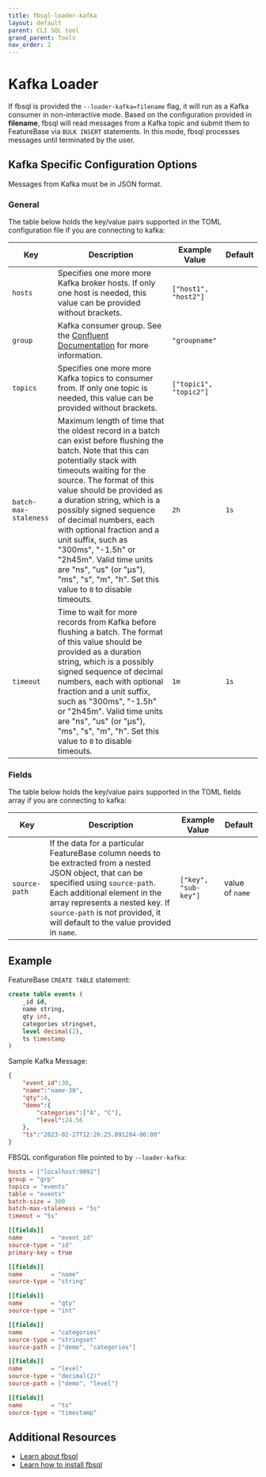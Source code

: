 ```yaml
---
title: fbsql-loader-kafka
layout: default
parent: CLI SQL tool
grand_parent: Tools
nav_order: 2
---
```


# Kafka Loader

If fbsql is provided the `--loader-kafka=filename` flag, it will run as a Kafka consumer in non-interactive mode. Based on the configuration provided in **filename**, fbsql will read messages from a Kafka topic and submit them to FeatureBase via `BULK INSERT` statements. In this mode, fbsql processes messages until terminated by the user.

## Kafka Specific Configuration Options

Messages from Kafka must be in JSON format.

### General
The table below holds the key/value pairs supported in the TOML configuration file if you are connecting to kafka: 

| Key | Description | Example Value | Default |
|---|---|---|---|
| `hosts` | Specifies one more more Kafka broker hosts. If only one host is needed, this value can be provided without brackets. | `["host1", "host2"]` | |
| `group` | Kafka consumer group. See the [Confluent Documentation](https://docs.confluent.io/platform/current/clients/consumer.html) for more information. | `"groupname"` | |
| `topics` | Specifies one more more Kafka topics to consumer from. If only one topic is needed, this value can be provided without brackets. | `["topic1", "topic2"]` | |
| `batch-max-staleness` | Maximum length of time that the oldest record in a batch can exist before flushing the batch. Note that this can potentially stack with timeouts waiting for the source. The format of this value should be provided as a duration string, which is a possibly signed sequence of decimal numbers, each with optional fraction and a unit suffix, such as "300ms", "-1.5h" or "2h45m". Valid time units are "ns", "us" (or "µs"), "ms", "s", "m", "h". Set this value to `0` to disable timeouts. | `2h` | `1s`|
| `timeout` | Time to wait for more records from Kafka before flushing a batch. The format of this value should be provided as a duration string, which is a possibly signed sequence of decimal numbers, each with optional fraction and a unit suffix, such as "300ms", "-1.5h" or "2h45m". Valid time units are "ns", "us" (or "µs"), "ms", "s", "m", "h". Set this value to `0` to disable timeouts.  | `1m` | `1s`|

### Fields
The table below holds the key/value pairs supported in the TOML fields array if you are connecting to kafka:

| Key | Description | Example Value | Default |
|---|---|---|---|
| `source-path` | If the data for a particular FeatureBase column needs to be extracted from a nested JSON object, that can be specified using `source-path`. Each additional element in the array represents a nested key. If `source-path` is not provided, it will default to the value provided in `name`. | `["key", "sub-key"]` | value of `name` |


## Example

FeatureBase `CREATE TABLE` statement:
```sql
create table events (
    _id id,
    name string,
    qty int,
    categories stringset,
    level decimal(2),
    ts timestamp
)
```

Sample Kafka Message:
```json
{
    "event_id":30,
    "name":"name-30",
    "qty":4,
    "demo":{
        "categories":["A", "C"],
        "level":24.56
    },
    "ts":"2023-02-27T12:26:25.091284-06:00"
}
```

FBSQL configuration file pointed to by `--loader-kafka`:
```toml
hosts = ["localhost:9092"]
group = "grp"
topics = "events"
table = "events"
batch-size = 300
batch-max-staleness = "5s"
timeout = "5s"

[[fields]]
name        = "event_id"
source-type = "id"
primary-key = true

[[fields]]
name        = "name"
source-type = "string"

[[fields]]
name        = "qty"
source-type = "int"

[[fields]]
name        = "categories"
source-type = "stringset"
source-path = ["demo", "categories"]

[[fields]]
name        = "level"
source-type = "decimal(2)"
source-path = ["demo", "level"]

[[fields]]
name        = "ts"
source-type = "timestamp"
```

## Additional Resources
* [Learn about fbsql](/docs/tools/fbsql/fbsql-home)
* [Learn how to install fbsql](/docs/tools/fbsql/fbsql-install)